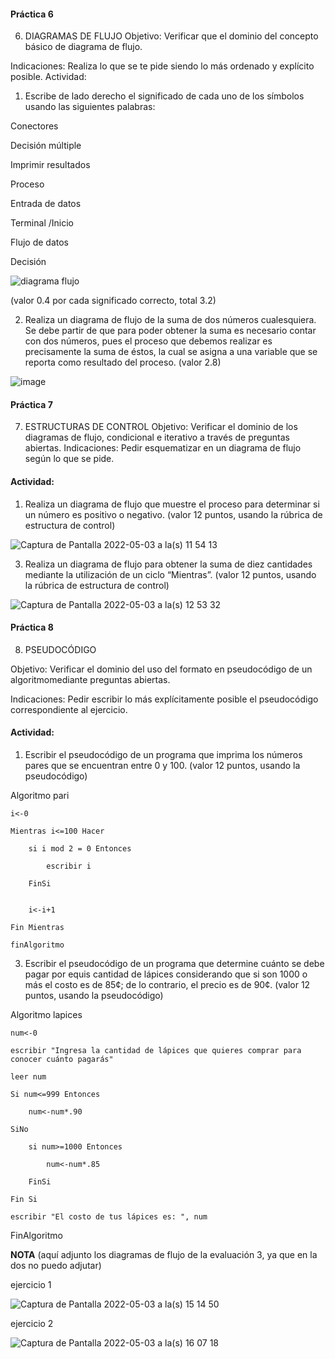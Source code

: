 #### Práctica 6
6. DIAGRAMAS DE FLUJO
Objetivo: Verificar que el dominio del concepto básico de diagrama de flujo.

Indicaciones: Realiza lo que se te pide siendo lo más ordenado y explícito posible.
Actividad:

  1. Escribe de lado derecho el significado de cada uno de los símbolos usando las
  siguientes palabras: 
  
  Conectores
  
  Decisión múltiple
  
  Imprimir resultados
  
  Proceso
  
  Entrada de datos
  
  Terminal /Inicio
  
  Flujo de datos
  
  Decisión
  
  ![diagrama flujo](https://user-images.githubusercontent.com/103066249/166007053-4d22a3c3-8b3e-415c-8430-4c815ba05f5e.png)


  
  (valor 0.4 por cada significado correcto, total 3.2)
  
   2. Realiza un diagrama de flujo de la suma de dos números cualesquiera. Se debe partir de que para poder obtener la suma es necesario contar con dos números, pues el
    proceso que debemos realizar es precisamente la suma de éstos, la cual se asigna a una variable que se reporta como resultado del proceso. (valor 2.8)
    
 ![image](https://user-images.githubusercontent.com/103066249/166009033-e7905f42-5040-4e24-b8c1-62ace808d816.png)


    
 #### Práctica 7
7. ESTRUCTURAS DE CONTROL
Objetivo: Verificar el dominio de los diagramas de flujo, condicional e iterativo a través de preguntas abiertas.
Indicaciones: Pedir esquematizar en un diagrama de flujo según lo que se pide.
#### Actividad:
  1. Realiza un diagrama de flujo que muestre el proceso para determinar si un número es positivo o negativo. (valor 12 puntos, usando la rúbrica de estructura de control)

![Captura de Pantalla 2022-05-03 a la(s) 11 54 13](https://user-images.githubusercontent.com/103066249/166501819-663a7f6a-ccee-4a1d-bb88-727d9c9625bb.png)



  3. Realiza un diagrama de flujo para obtener la suma de diez cantidades mediante la utilización de un ciclo “Mientras”. (valor 12 puntos, usando la rúbrica de estructura de
control)

![Captura de Pantalla 2022-05-03 a la(s) 12 53 32](https://user-images.githubusercontent.com/103066249/166511456-98cd5c3b-292e-4db3-aa79-878befc32b53.png)



#### Práctica 8
8. PSEUDOCÓDIGO

Objetivo: Verificar el dominio del uso del formato en pseudocódigo de un algoritmomediante preguntas abiertas.

Indicaciones: Pedir escribir lo más explícitamente posible el pseudocódigo correspondiente al ejercicio.

#### Actividad:

  1. Escribir el pseudocódigo de un programa que imprima los números pares que se encuentran entre 0 y 100. (valor 12 puntos, usando la pseudocódigo)

Algoritmo pari

	i<-0
	
	Mientras i<=100 Hacer
	
		si i mod 2 = 0 Entonces
		
			escribir i
		
		FinSi
		
		
		i<-i+1
	
	Fin Mientras
	
	finAlgoritmo



  3. Escribir el pseudocódigo de un programa que determine cuánto se debe pagar por equis cantidad de lápices considerando que si son 1000 o más el costo es de 85¢; de lo
contrario, el precio es de 90¢. (valor 12 puntos, usando la pseudocódigo)

Algoritmo lapices

	num<-0
	
	escribir "Ingresa la cantidad de lápices que quieres comprar para conocer cuánto pagarás"
	
	leer num
	
	Si num<=999 Entonces
	
		num<-num*.90
		
	SiNo
	
		si num>=1000 Entonces
		
			num<-num*.85
			
		FinSi
		
	Fin Si
	
	escribir "El costo de tus lápices es: ", num
	
	
	
FinAlgoritmo



**NOTA** (aquí adjunto los diagramas de flujo de la evaluación 3, ya que en la dos no puedo adjutar)


ejercicio 1 

![Captura de Pantalla 2022-05-03 a la(s) 15 14 50](https://user-images.githubusercontent.com/103066249/166559722-521683e1-1bf8-49f8-b6c5-bb2c09a743d9.png)


ejercicio 2

![Captura de Pantalla 2022-05-03 a la(s) 16 07 18](https://user-images.githubusercontent.com/103066249/166566465-ac162d71-dee9-4880-993b-b9225c443b8a.png)





